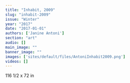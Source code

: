 ```yaml
---
title: "Inhabit, 2009"
slug: "inhabit-2009"
issue: "Winter"
year: "2017"
date: "2017-01-01"
authors: ['Janine Antoni']
section: "art"
audio: []
main_image: ""
banner_image: ""
images: ['sites/default/files/AntoniInhabit2009.png']
videos: []
---
```

116 1/2 x 72 in

